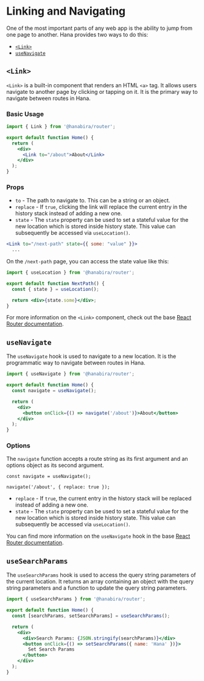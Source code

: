 # Linking and Navigating

One of the most important parts of any web app is the ability to jump from one page to another. Hana provides two ways to do this:

- [`<Link>`](#link)
- [`useNavigate`](#usenavigate)

## `<Link>`

`<Link>` is a built-in component that renders an HTML `<a>` tag. It allows users navigate to another page by clicking or tapping on it. It is the primary way to navigate between routes in Hana.

### Basic Usage

```jsx
import { Link } from '@hanabira/router';

export default function Home() {
  return (
    <div>
      <Link to="/about">About</Link>
    </div>
  );
}
```

### Props

- `to` - The path to navigate to. This can be a string or an object.
- `replace` - If `true`, clicking the link will replace the current entry in the history stack instead of adding a new one.
- `state` - The `state` property can be used to set a stateful value for the new location which is stored inside history state. This value can subsequently be accessed via `useLocation()`.

```jsx
<Link to="/next-path" state={{ some: "value" }}>
  ...
```

On the `/next-path` page, you can access the state value like this:

```jsx
import { useLocation } from '@hanabira/router';

export default function NextPath() {
  const { state } = useLocation();

  return <div>{state.some}</div>;
}
```

For more information on the `<Link>` component, check out the base [React Router documentation](https://reactrouter.com/en/main/components/link#link).

## `useNavigate`

The `useNavigate` hook is used to navigate to a new location. It is the programmatic way to navigate between routes in Hana.

```jsx
import { useNavigate } from '@hanabira/router';

export default function Home() {
  const navigate = useNavigate();

  return (
    <div>
      <button onClick={() => navigate('/about')}>About</button>
    </div>
  );
}
```

### Options

The `navigate` function accepts a route string as its first argument and an options object as its second argument.

```jsx{3}
const navigate = useNavigate();

navigate('/about', { replace: true });
```

- `replace` - If `true`, the current entry in the history stack will be replaced instead of adding a new one.
- `state` - The `state` property can be used to set a stateful value for the new location which is stored inside history state. This value can subsequently be accessed via `useLocation()`.

You can find more information on the `useNavigate` hook in the base [React Router documentation](https://reactrouter.com/en/main/hooks/use-navigate).

## `useSearchParams`

The `useSearchParams` hook is used to access the query string parameters of the current location. It returns an array containing an object with the query string parameters and a function to update the query string parameters.

```jsx
import { useSearchParams } from '@hanabira/router';

export default function Home() {
  const [searchParams, setSearchParams] = useSearchParams();

  return (
    <div>
      <div>Search Params: {JSON.stringify(searchParams)}</div>
      <button onClick={() => setSearchParams({ name: 'Hana' })}>
        Set Search Params
      </button>
    </div>
  );
}
```
